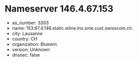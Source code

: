 # Nameserver 146.4.67.153

* as_number: 3303
* name: 153.67.4.146.static.wline.lns.sme.cust.swisscom.ch.
* city: Lausanne
* country: CH
* organization: Bluewin
* version: Unknown
* dnssec: false
